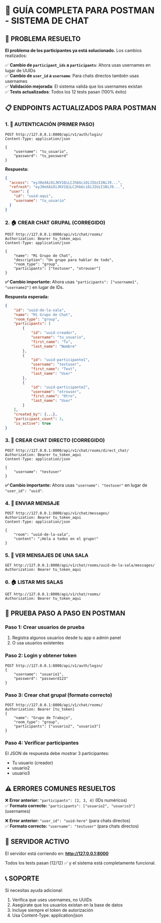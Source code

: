 # 🎯 GUÍA COMPLETA PARA POSTMAN - SISTEMA DE CHAT

## 🚀 PROBLEMA RESUELTO

**El problema de los participantes ya está solucionado.** Los cambios realizados:

✅ **Cambio de `participant_ids` a `participants`**: Ahora usas usernames en lugar de UUIDs  
✅ **Cambio de `user_id` a `username`**: Para chats directos también usas usernames  
✅ **Validación mejorada**: El sistema valida que los usernames existan  
✅ **Tests actualizados**: Todos los 12 tests pasan (100% éxito)

## 📋 ENDPOINTS ACTUALIZADOS PARA POSTMAN

### 1. 🔐 AUTENTICACIÓN (PRIMER PASO)

```http
POST http://127.0.0.1:8000/api/v1/auth/login/
Content-Type: application/json

{
    "username": "tu_usuario",
    "password": "tu_password"
}
```

**Respuesta:**

```json
{
  "access": "eyJ0eXAiOiJKV1QiLCJhbGciOiJIUzI1NiJ9...",
  "refresh": "eyJ0eXAiOiJKV1QiLCJhbGciOiJIUzI1NiJ9...",
  "user": {
    "id": "uuid-aqui",
    "username": "tu_usuario"
  }
}
```

### 2. 🏠 CREAR CHAT GRUPAL (CORREGIDO)

```http
POST http://127.0.0.1:8000/api/v1/chat/rooms/
Authorization: Bearer tu_token_aqui
Content-Type: application/json

{
    "name": "Mi Grupo de Chat",
    "description": "Un grupo para hablar de todo",
    "room_type": "group",
    "participants": ["testuser", "otrouser"]
}
```

**✅ Cambio importante:** Ahora usas `"participants": ["username1", "username2"]` en lugar de IDs.

**Respuesta esperada:**

```json
{
    "id": "uuid-de-la-sala",
    "name": "Mi Grupo de Chat",
    "room_type": "group",
    "participants": [
        {
            "id": "uuid-creador",
            "username": "tu_usuario",
            "first_name": "Tu",
            "last_name": "Nombre"
        },
        {
            "id": "uuid-participante1",
            "username": "testuser",
            "first_name": "Test",
            "last_name": "User"
        },
        {
            "id": "uuid-participante2",
            "username": "otrouser",
            "first_name": "Otro",
            "last_name": "User"
        }
    ],
    "created_by": {...},
    "participant_count": 3,
    "is_active": true
}
```

### 3. 💬 CREAR CHAT DIRECTO (CORREGIDO)

```http
POST http://127.0.0.1:8000/api/v1/chat/rooms/direct_chat/
Authorization: Bearer tu_token_aqui
Content-Type: application/json

{
    "username": "testuser"
}
```

**✅ Cambio importante:** Ahora usas `"username": "testuser"` en lugar de `"user_id": "uuid"`.

### 4. 📝 ENVIAR MENSAJE

```http
POST http://127.0.0.1:8000/api/v1/chat/messages/
Authorization: Bearer tu_token_aqui
Content-Type: application/json

{
    "room": "uuid-de-la-sala",
    "content": "¡Hola a todos en el grupo!"
}
```

### 5. 📜 VER MENSAJES DE UNA SALA

```http
GET http://127.0.0.1:8000/api/v1/chat/rooms/uuid-de-la-sala/messages/
Authorization: Bearer tu_token_aqui
```

### 6. 🏠 LISTAR MIS SALAS

```http
GET http://127.0.0.1:8000/api/v1/chat/rooms/
Authorization: Bearer tu_token_aqui
```

## 🧪 PRUEBA PASO A PASO EN POSTMAN

### Paso 1: Crear usuarios de prueba

1. Registra algunos usuarios desde tu app o admin panel
2. O usa usuarios existentes

### Paso 2: Login y obtener token

```http
POST http://127.0.0.1:8000/api/v1/auth/login/
{
    "username": "usuario1",
    "password": "password123"
}
```

### Paso 3: Crear chat grupal (formato correcto)

```http
POST http://127.0.0.1:8000/api/v1/chat/rooms/
Authorization: Bearer [tu_token]
{
    "name": "Grupo de Trabajo",
    "room_type": "group",
    "participants": ["usuario2", "usuario3"]
}
```

### Paso 4: Verificar participantes

El JSON de respuesta debe mostrar 3 participantes:

- Tu usuario (creador)
- usuario2
- usuario3

## ⚠️ ERRORES COMUNES RESUELTOS

❌ **Error anterior:** `"participants": [2, 3, 4]` (IDs numéricos)  
✅ **Formato correcto:** `"participants": ["usuario2", "usuario3"]` (usernames)

❌ **Error anterior:** `"user_id": "uuid-here"` (para chats directos)  
✅ **Formato correcto:** `"username": "testuser"` (para chats directos)

## 🎯 SERVIDOR ACTIVO

El servidor está corriendo en: **http://127.0.0.1:8000**

Todos los tests pasan (12/12) ✅ y el sistema está completamente funcional.

## 📞 SOPORTE

Si necesitas ayuda adicional:

1. Verifica que uses usernames, no UUIDs
2. Asegúrate que los usuarios existan en la base de datos
3. Incluye siempre el token de autorización
4. Usa Content-Type: application/json
